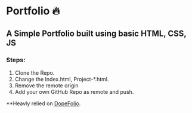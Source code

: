 # Portfolio 🔥

## A Simple Portfolio built using basic HTML, CSS, JS

### Steps:

1. Clone the Repo.
2. Change the Index.html, Project-*.html.
3. Remove the remote origin
4. Add your own GitHub Repo as remote and push.

**Heavly relied on [DopeFolio](https://github.com/rammcodes/Dopefolio).

